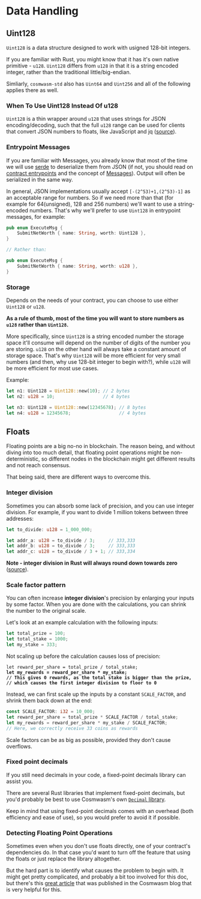 # Data Handling

## Uint128

`Uint128` is a data structure designed to work with usigned 128-bit integers.

If you are familiar with Rust, you might know that it has it's own native primitive - `u128`. `Uint128` differs from `u128` in that it is a string encoded integer, rather than the traditional little/big-endian.

Simliarly, `cosmwasm-std` also has `Uint64` and `Uint256` and all of the following applies there as well.

### When To Use Uint128 Instead Of u128

`Uint128` is a thin wrapper around `u128` that uses strings for JSON encoding/decoding, such that the full `u128` range can be used for clients that convert JSON numbers to floats, like JavaScript and jq ([source](https://docs.cosmwasm.com/docs/1.0/smart-contracts/math/#uint128)).

### Entrypoint Messages

If you are familiar with Messages, you already know that most of the time we will use [serde](https://serde.rs/) to deserialize them from JSON (if not, you should read on [contract entrypoints](https://docs.cosmwasm.com/docs/1.0/actor-model/actor-in-blokchain/#entry-points) and the concept of [Messages](https://docs.cosmwasm.com/docs/1.0/smart-contracts/message/message)). Output will often be serialized in the same way.

In general, JSON implementations usually accept `[-(2^53)+1,(2^53)-1]` as an acceptable range for numbers. So if we need more than that (for example for 64(unsigned), 128 and 256 numbers) we'll want to use a string-encoded numbers. That's why we'll prefer to use `Uint128` in entrypoint messages, for example:

```rust
pub enum ExecuteMsg {
    SubmitNetWorth { name: String, worth: Uint128 },
}

// Rather than:

pub enum ExecuteMsg {
    SubmitNetWorth { name: String, worth: u128 },
}
```

### Storage

Depends on the needs of your contract, you can choose to use either `Uint128` or `u128`.

**As a rule of thumb, most of the time you will want to store numbers as `u128` rather than `Uint128`.**

More specifically, since `Uint128` is a string encoded number the storage space it'll consume will depend on the number of digits of the number you are storing. `u128` on the other hand will always take a constant amount of storage space. That's why `Uint128` will be more efficient for very small numbers (and then, why use 128-bit integer to begin with?), while `u128` will be more efficient for most use cases.

Example:

```rust
let n1: Uint128 = Uint128::new(10); // 2 bytes
let n2: u128 = 10;                  // 4 bytes

let n3: Uint128 = Uint128::new(12345678); // 8 bytes
let n4: u128 = 12345678;                  // 4 bytes
```

## Floats

Floating points are a big no-no in blockchain. The reason being, and without diving into too much detail, that floating point operations might be non-deterministic, so different nodes in the blockchain might get different results and not reach consensus.

That being said, there are different ways to overcome this.

### Integer division

Sometimes you can absorb some lack of precision, and you can use integer division. For example, if you want to divide 1 million tokens between three addresses:

```rust
let to_divide: u128 = 1_000_000;

let addr_a: u128 = to_divide / 3;     // 333,333
let addr_b: u128 = to_divide / 3;     // 333,333
let addr_c: u128 = to_divide / 3 + 1; // 333,334
```

**Note - integer division in Rust will always round down towards zero** ([source](https://doc.rust-lang.org/std/ops/trait.Div.html#impl-Div%3Cu128%3E-for-u128)).

### Scale factor pattern

You can often increase **integer division**'s precision by enlarging your inputs by some factor. When you are done with the calculations, you can shrink the number to the original scale.

Let's look at an example calculation with the following inputs:

```rust
let total_prize = 100;
let total_stake = 1000;
let my_stake = 333;
```

Not scaling up before the calculation causes loss of precision:&#x20;

<pre class="language-rust"><code class="lang-rust">let reward_per_share = total_prize / total_stake;
<strong>let my_rewards = reward_per_share * my_stake;
</strong><strong>// This gives 0 rewards, as the total stake is bigger than the prize,
</strong><strong>// which causes the first integer division to floor to 0
</strong></code></pre>

Instead, we can first scale up the inputs by a constant `SCALE_FACTOR`, and shrink them back down at the end:

```rust
const SCALE_FACTOR: i32 = 10_000;
let reward_per_share = total_prize * SCALE_FACTOR / total_stake;
let my_rewards = reward_per_share * my_stake / SCALE_FACTOR;
// Here, we correctly receive 33 coins as rewards
```

Scale factors can be as big as possible, provided they don't cause overflows.&#x20;

### Fixed point decimals

If you still need decimals in your code, a fixed-point decimals library can assist you.

There are several Rust libraries that implement fixed-point decimals, but you'd probably be best to use Cosmwasm's own [`Decimal` library](https://docs.rs/secret-cosmwasm-std/latest/secret\_cosmwasm\_std/struct.Decimal.html).

Keep in mind that using fixed-point decimals comes with an overhead (both efficiency and ease of use), so you would prefer to avoid it if possible.

### Detecting Floating Point Operations

Sometimes even when you don't use floats directly, one of your contract's dependencies do. In that case you'd want to turn off the feature that using the floats or just replace the library altogether.

But the hard part is to identify what causes the problem to begin with. It might get pretty complicated, and probably a bit too involved for this doc, but there's this [great article](https://medium.com/cosmwasm/debugging-floating-point-generation-in-rust-wasm-smart-contract-f47d833b5fba) that was published in the Cosmwasm blog that is very helpful for this.
